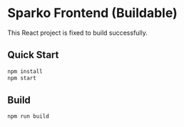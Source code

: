 # Sparko Frontend (Buildable)

This React project is fixed to build successfully.

## Quick Start

```bash
npm install
npm start
```

## Build

```bash
npm run build
```
